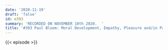 ```yaml
---
date: '2020-11-19'
draft: 'false'
id: e393
summary: 'RECORDED ON NOVEMBER 10th 2020.  '
title: '#393 Paul Bloom: Moral Development, Empathy, Pleasure and/in Pain'
---
```

{{< episode >}}
